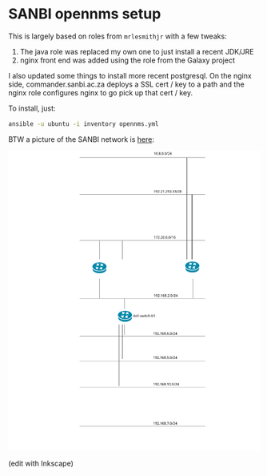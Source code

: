 # SANBI opennms setup

This is largely based on roles from `mrlesmithjr` with a few tweaks:

1. The java role was replaced my own one to just install a recent JDK/JRE
2. nginx front end was added using the role from the Galaxy project

I also updated some things to install more recent postgresql. On the nginx side,
commander.sanbi.ac.za deploys a SSL cert / key to a path and the nginx role
configures nginx to go pick up that cert / key.

To install, just:

```bash
ansible -u ubuntu -i inventory opennms.yml
```

BTW a picture of the SANBI network is [here](sanbi_network.svg):

![SANBI network diagram](sanbi_network.svg)

(edit with Inkscape)